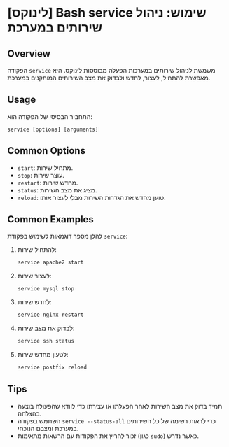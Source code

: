 # [לינוקס] Bash service שימוש: ניהול שירותים במערכת

## Overview
הפקודה `service` משמשת לניהול שירותים במערכות הפעלה מבוססות לינוקס. היא מאפשרת להתחיל, לעצור, לחדש ולבדוק את מצב השירותים המותקנים במערכת.

## Usage
התחביר הבסיסי של הפקודה הוא:
```
service [options] [arguments]
```

## Common Options
- `start`: מתחיל שירות.
- `stop`: עוצר שירות.
- `restart`: מחדש שירות.
- `status`: מציג את מצב השירות.
- `reload`: טוען מחדש את הגדרות השירות מבלי לעצור אותו.

## Common Examples
להלן מספר דוגמאות לשימוש בפקודת `service`:

1. להתחיל שירות:
   ```bash
   service apache2 start
   ```

2. לעצור שירות:
   ```bash
   service mysql stop
   ```

3. לחדש שירות:
   ```bash
   service nginx restart
   ```

4. לבדוק את מצב שירות:
   ```bash
   service ssh status
   ```

5. לטעון מחדש שירות:
   ```bash
   service postfix reload
   ```

## Tips
- תמיד בדוק את מצב השירות לאחר הפעלתו או עצירתו כדי לוודא שהפעולה בוצעה בהצלחה.
- השתמש בפקודה `service --status-all` כדי לראות רשימה של כל השירותים במערכת ומצבם הנוכחי.
- זכור להריץ את הפקודות עם הרשאות מתאימות (כגון `sudo`) כאשר נדרש.